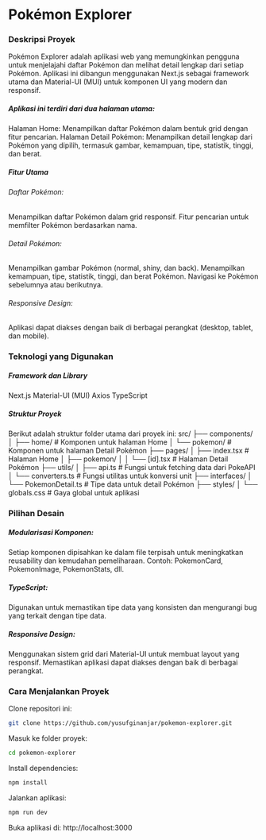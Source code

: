 # Pokémon Explorer
### Deskripsi Proyek
Pokémon Explorer adalah aplikasi web yang memungkinkan pengguna untuk menjelajahi daftar Pokémon dan melihat detail lengkap dari setiap Pokémon. Aplikasi ini dibangun menggunakan Next.js sebagai framework utama dan Material-UI (MUI) untuk komponen UI yang modern dan responsif.

##### Aplikasi ini terdiri dari dua halaman utama:
Halaman Home: Menampilkan daftar Pokémon dalam bentuk grid dengan fitur pencarian.
Halaman Detail Pokémon: Menampilkan detail lengkap dari Pokémon yang dipilih, termasuk gambar, kemampuan, tipe, statistik, tinggi, dan berat.

##### Fitur Utama
###### Daftar Pokémon:
Menampilkan daftar Pokémon dalam grid responsif.
Fitur pencarian untuk memfilter Pokémon berdasarkan nama.

###### Detail Pokémon:
Menampilkan gambar Pokémon (normal, shiny, dan back).
Menampilkan kemampuan, tipe, statistik, tinggi, dan berat Pokémon.
Navigasi ke Pokémon sebelumnya atau berikutnya.

###### Responsive Design:
Aplikasi dapat diakses dengan baik di berbagai perangkat (desktop, tablet, dan mobile).

### Teknologi yang Digunakan
##### Framework dan Library
Next.js
Material-UI (MUI)
Axios
TypeScript

##### Struktur Proyek
Berikut adalah struktur folder utama dari proyek ini:
src/
├── components/
│   ├── home/              # Komponen untuk halaman Home
│   └── pokemon/           # Komponen untuk halaman Detail Pokémon
├── pages/
│   ├── index.tsx          # Halaman Home
│   ├── pokemon/
│   │   └── [id].tsx       # Halaman Detail Pokémon
├── utils/
│   ├── api.ts             # Fungsi untuk fetching data dari PokeAPI
│   └── converters.ts      # Fungsi utilitas untuk konversi unit
├── interfaces/
│   └── PokemonDetail.ts   # Tipe data untuk detail Pokémon
├── styles/
│   └── globals.css        # Gaya global untuk aplikasi


### Pilihan Desain
##### Modularisasi Komponen:
Setiap komponen dipisahkan ke dalam file terpisah untuk meningkatkan reusability dan kemudahan pemeliharaan.
Contoh: PokemonCard, PokemonImage, PokemonStats, dll.

##### TypeScript:
Digunakan untuk memastikan tipe data yang konsisten dan mengurangi bug yang terkait dengan tipe data.

#####  Responsive Design:
Menggunakan sistem grid dari Material-UI untuk membuat layout yang responsif.
Memastikan aplikasi dapat diakses dengan baik di berbagai perangkat.

### Cara Menjalankan Proyek
Clone repositori ini:
```bash
git clone https://github.com/yusufginanjar/pokemon-explorer.git
```
Masuk ke folder proyek:

```bash
cd pokemon-explorer
```
Install dependencies:

```bash
npm install
```
Jalankan aplikasi:
```bash
npm run dev
```
Buka aplikasi di: 
http://localhost:3000
